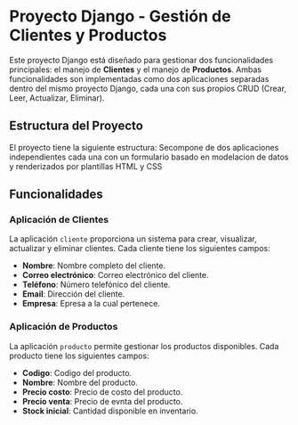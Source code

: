 # Proyecto Django - Gestión de Clientes y Productos

Este proyecto Django está diseñado para gestionar dos funcionalidades principales: el manejo de **Clientes** y el manejo de **Productos**. Ambas funcionalidades son implementadas como dos aplicaciones separadas dentro del mismo proyecto Django, cada una con sus propios CRUD (Crear, Leer, Actualizar, Eliminar).

## Estructura del Proyecto

El proyecto tiene la siguiente estructura:
Secompone de dos aplicaciones independientes cada una con un formulario basado en modelacion de datos y renderizados por plantillas HTML y CSS




## Funcionalidades

### Aplicación de Clientes

La aplicación `cliente` proporciona un sistema para crear, visualizar, actualizar y eliminar clientes. Cada cliente tiene los siguientes campos:

- **Nombre**: Nombre completo del cliente.
- **Correo electrónico**: Correo electrónico del cliente.
- **Teléfono**: Número telefónico del cliente.
- **Email**: Dirección del cliente.
- **Empresa**: Epresa a la cual pertenece.

### Aplicación de Productos

La aplicación `producto` permite gestionar los productos disponibles. Cada producto tiene los siguientes campos:

- **Codigo**: Codigo del producto.
- **Nombre**: Nombre del producto.
- **Precio costo**: Precio de costo del producto.
- **Precio venta**: Precio de evnta del producto.
- **Stock inicial**: Cantidad disponible en inventario.
